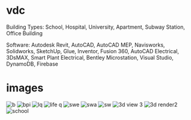 # vdc

Building Types:
School, Hospital, University, Apartment, Subway Station, Office Building

Software:
Autodesk Revit, AutoCAD, AutoCAD MEP, Navisworks, Solidworks, SketchUp, Glue, Inventor, Fusion 360, AutoCAD Electrical, 3DsMAX, Smart Plant Electrical, Bentley Microstation, Visual Studio, DynamoDB, Firebase

# images

![b](https://user-images.githubusercontent.com/43278778/51629642-24e15700-1f16-11e9-9112-98c32c7767fe.jpg)
![bpi](https://user-images.githubusercontent.com/43278778/51629652-2c086500-1f16-11e9-9875-983272e24044.jpg)
![lq](https://user-images.githubusercontent.com/43278778/51629665-30348280-1f16-11e9-8c3d-063ce199043f.jpg)
![life q](https://user-images.githubusercontent.com/43278778/51629691-3fb3cb80-1f16-11e9-8f96-085cb41f110a.jpg)
![swe](https://user-images.githubusercontent.com/43278778/51629695-43475280-1f16-11e9-9c95-f49c72afdbf7.jpg)
![swa](https://user-images.githubusercontent.com/43278778/51629703-46dad980-1f16-11e9-8b43-6dd9edb9efa6.jpg)
![sw](https://user-images.githubusercontent.com/43278778/51629708-48a49d00-1f16-11e9-8461-52fdb7ae0947.jpg)
![3d view 3](https://user-images.githubusercontent.com/43278778/51629960-e4360d80-1f16-11e9-9b32-802f34b20c6b.jpg)
![3d render2](https://user-images.githubusercontent.com/43278778/51630030-12b3e880-1f17-11e9-898d-f944cc8e6830.jpg)
![school](https://user-images.githubusercontent.com/43278778/51634278-ddf95e80-1f21-11e9-8e83-83f207b95602.jpg)
